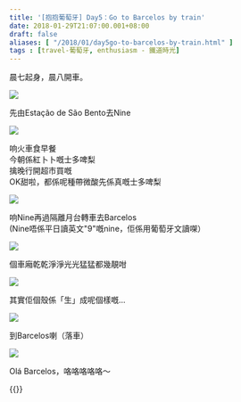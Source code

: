```yaml
---
title: '[抱抱葡萄牙] Day5：Go to Barcelos by train'
date: 2018-01-29T21:07:00.001+08:00
draft: false
aliases: [ "/2018/01/day5go-to-barcelos-by-train.html" ]
tags : [travel-葡萄牙, enthusiasm - 鐵道時光]
---
```


晨七起身，晨八開車。  

![](/images/portugal5a1.jpg)

先由Estação de São Bento去Nine  

![](/images/portugal5a2.jpg)

响火車食早餐  
今朝係紅卜卜嘅士多啤梨  
擒晚行開超市買嘅  
OK甜啦，都係呢種帶微酸先係真嘅士多啤梨  

![](/images/portugal5a3.jpg)

响Nine再過隔離月台轉車去Barcelos  
(Nine唔係平日讀英文"9"嘅nine，佢係用葡萄牙文讀㗎）  

![](/images/portugal5a4.jpg)

個車廂乾乾淨淨光光猛猛都幾靚咁  

![](/images/portugal5a5.jpg)

其實佢個殼係「生」成呢個樣嘅...  

![](/images/portugal5a.jpg)

到Barcelos喇（落車）  

![](/images/portugal5a6.jpg)

Olá Barcelos，咯咯咯咯咯～  
  
  

{{<portugal>}}  
